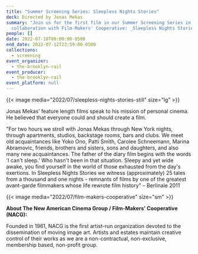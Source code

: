 ```yaml
---
title: "Summer Screening Series: Sleepless Nights Stories"
deck: Directed by Jonas Mekas
summary: "Join us for the first film in our Summer Screening Series in
  collaboration with Film-Makers' Cooperative: _Sleepless Nights Stories_"
people: []
date: 2022-07-18T00:00:00-0500
end_date: 2022-07-12T23:59:00-0500
collections:
  - screening
event_organizer:
  - the-brooklyn-rail
event_producer:
  - the-brooklyn-rail
event_platform: null
---
```

{{< image media="2022/07/sleepless-nights-stories-still" size="lg" >}}

Jonas Mekas’ feature length films speak to his mission of personal cinema. He believed that
everyone could and should create a film.

"For two hours we stroll with Jonas Mekas through New York nights, through apartments, studios, backstage rooms, bars and clubs. We meet old acquaintances like Yoko Ono, Patti Smith, Carolee Schneemann, Marina Abramovic, friends, brothers and sisters, sons and daughters, and also many new acquaintances. The father of the diary film begins with the words 'I can't sleep.' Who hasn't been in that situation. Sleepy and yet wide awake, you find yourself in the world of those exhausted from the day's exertions. In Sleepless Nights Stories we witness (approximately) 25 tales from a thousand and one nights - remnants of films by one of the greatest avant-garde filmmakers whose life rewrote film history" – Berlinale 2011



{{< image media="2022/07/film-makers-cooperative" size="sm" >}}

**About The New American Cinema Group / Film-Makers' Cooperative (NACG):**

Founded in 1961, NACG is the first artist-run organization devoted to the dissemination of moving image art. Artists and estates maintain creative control of their works as we are a non-contractual, non-exclusive, membership based, non-profit group.